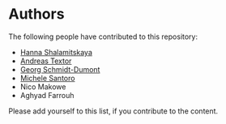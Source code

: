 # Authors

The following people have contributed to this repository:

* [Hanna Shalamitskaya](mailto:external.Hanna.Shalamitskaya@de.bosch.com)
* [Andreas Textor](mailto:andreas.textor@de.bosch.com)
* [Georg Schmidt-Dumont](mailto:georg.schmidt-dumont@de.bosch.com)
* [Michele Santoro](mailto:michele.santoro@de.bosch.com)
* Nico Makowe
* Aghyad Farrouh

Please add yourself to this list, if you contribute to the content.
